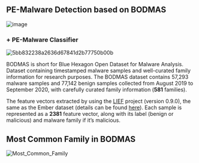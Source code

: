 ## PE-Malware Detection based on BODMAS
![image](https://user-images.githubusercontent.com/40705538/159364901-364a9b04-04a1-4602-8afe-641a44de7818.png)
### + PE-Malware Classifier
![5bb832238a2636d67841d2b77750b00b](https://user-images.githubusercontent.com/40705538/162392365-ecc7d27e-37a6-4f2c-8c3f-7be9ef3737fd.jpg)

BODMAS is short for Blue Hexagon Open Dataset for Malware Analysis. Dataset containing timestamped malware samples and well-curated family information for research purposes.
The BODMAS dataset contains 57,293 malware samples and 77,142 benign samples collected from August 2019 to September 2020, with carefully curated family information 
(**581** families).

The feature vectors extracted by using the [LIEF](https://pypi.org/project/lief/?msclkid=faebb2a1a95811ec8b6a8198d5f1de0b) project (version 0.9.0), the same as the Ember dataset (details can be found [here](https://github.com/elastic/ember/blob/master/ember/features.py)). Each sample is represented as a **2381** feature vector, along with its label (benign or malicious) and malware family if it’s malicious.

## Most Common Family in BODMAS 
![Most_Common_Family](https://user-images.githubusercontent.com/40705538/159366148-251ba6c2-4b9e-4ae2-aa52-fd0b1a600814.png)
